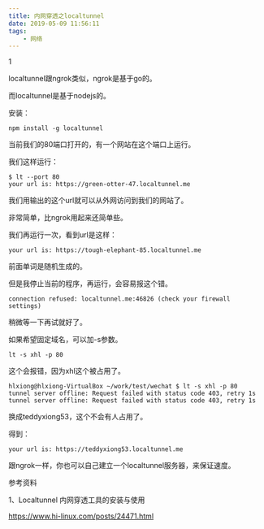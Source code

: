```yaml
---
title: 内网穿透之localtunnel
date: 2019-05-09 11:56:11
tags:
	- 网络
---
```


1

localtunnel跟ngrok类似，ngrok是基于go的。

而localtunnel是基于nodejs的。

安装：

```
npm install -g localtunnel
```

当前我们的80端口打开的，有一个网站在这个端口上运行。

我们这样运行：

```
$ lt --port 80
your url is: https://green-otter-47.localtunnel.me
```

我们用输出的这个url就可以从外网访问到我们的网站了。

非常简单，比ngrok用起来还简单些。

我们再运行一次，看到url是这样：

```
your url is: https://tough-elephant-85.localtunnel.me
```

前面单词是随机生成的。

但是我停止当前的程序，再运行，会容易报这个错。

```
connection refused: localtunnel.me:46826 (check your firewall settings)
```

稍微等一下再试就好了。

如果希望固定域名，可以加-s参数。

```
lt -s xhl -p 80
```

这个会报错，因为xhl这个被占用了。

```
hlxiong@hlxiong-VirtualBox ~/work/test/wechat $ lt -s xhl -p 80
tunnel server offline: Request failed with status code 403, retry 1s
tunnel server offline: Request failed with status code 403, retry 1s
```

换成teddyxiong53，这个不会有人占用了。

得到：

```
your url is: https://teddyxiong53.localtunnel.me
```

跟ngrok一样，你也可以自己建立一个localtunnel服务器，来保证速度。





参考资料

1、Localtunnel 内网穿透工具的安装与使用

https://www.hi-linux.com/posts/24471.html